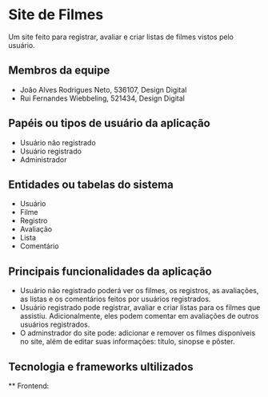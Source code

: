 # Site de Filmes

Um site feito para registrar, avaliar e criar listas de filmes vistos pelo usuário.

## Membros da equipe

- João Alves Rodrigues Neto, 536107, Design Digital
- Rui Fernandes Wiebbeling, 521434, Design Digital

## Papéis ou tipos de usuário da aplicação

- Usuário não registrado
- Usuário registrado
- Administrador

## Entidades ou tabelas do sistema

- Usuário
- Filme
- Registro
- Avaliação
- Lista
- Comentário

## Principais funcionalidades da aplicação

- Usuário não registrado poderá ver os filmes, os registros, as avaliações, as listas e os comentários feitos por usuários registrados.
- Usuário registrado pode registrar, avaliar e criar listas para os filmes que assistiu. Adicionalmente, eles podem comentar em avaliações de outros usuários registrados.
- O adminstrador do site pode: adicionar e remover os filmes disponíveis no site, além de editar suas informações: título, sinopse e pôster.

## Tecnologia e frameworks ultilizados
** Frontend:
